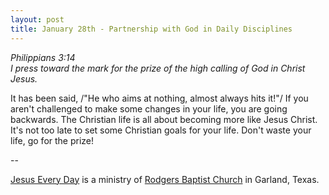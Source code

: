 ```yaml
---
layout: post
title: January 28th - Partnership with God in Daily Disciplines
---
```


_Philippians 3:14  
I press toward the mark for the prize of the high calling of God in
Christ Jesus._

It has been said, /"He who aims at nothing, almost always hits
it!"/ If you aren't challenged to make some changes in your life, you
are going backwards. The Christian life is all about becoming more
like Jesus Christ. It's not too late to set some Christian goals for
your life. Don't waste your life, go for the prize!

 --

<a href=http://jesuseveryday.net>Jesus Every Day</a> is a ministry of <a href=http://rodgersbaptist.net>Rodgers Baptist Church</a> in Garland, Texas.
